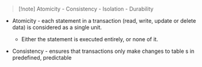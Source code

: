 > [!note] Atomicity - Consistency - Isolation - Durability

* Atomicity - each statement in a transaction (read, write, update or delete data) is considered as a single unit. 
	* Either the statement is executed entirely, or none of it.

* Consistency - ensures that transactions only make changes to table s in predefined, predictable